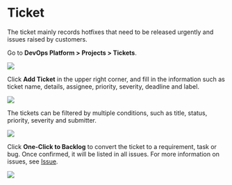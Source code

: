 # Ticket

The ticket mainly records hotfixes that need to be released urgently and issues raised by customers.

Go to **DevOps Platform > Projects > Tickets**.

![](http://terminus-paas.oss-cn-hangzhou.aliyuncs.com/paas-doc/2022/02/22/1d43de85-5ad6-4ef2-91d5-3107b02c55e9.png)

Click **Add Ticket** in the upper right corner, and fill in the information such as ticket name, details, assignee, priority, severity, deadline and label.

![](http://terminus-paas.oss-cn-hangzhou.aliyuncs.com/paas-doc/2022/02/22/d541ed6f-b3e4-4917-8f83-11a97845cd96.png)

The tickets can be filtered by multiple conditions, such as title, status, priority, severity and submitter.

![](http://terminus-paas.oss-cn-hangzhou.aliyuncs.com/paas-doc/2022/02/22/d196614e-f7ab-475d-a63f-ffdf7c39d178.png)

Click **One-Click to Backlog** to convert the ticket to a requirement, task or bug. Once confirmed, it will be listed in all issues. For more information on issues, see [Issue](issue.md).

![](http://terminus-paas.oss-cn-hangzhou.aliyuncs.com/paas-doc/2022/02/22/a07bfa8f-be73-4a61-b18d-702342cd83e1.png)
